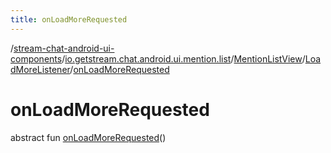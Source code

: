 ```yaml
---
title: onLoadMoreRequested
---
```

/[stream-chat-android-ui-components](../../../index.md)/[io.getstream.chat.android.ui.mention.list](../../index.md)/[MentionListView](../index.md)/[LoadMoreListener](index.md)/[onLoadMoreRequested](onLoadMoreRequested.md)  
  
  
  
# onLoadMoreRequested  
abstract fun [onLoadMoreRequested](onLoadMoreRequested.md)()
